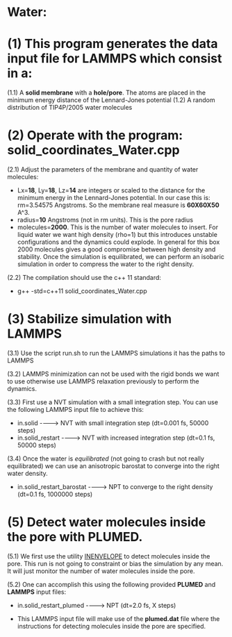# Water:

# (1) This program generates the data input file for LAMMPS which consist in a: 
(1.1) A **solid membrane** with a **hole/pore**. The atoms are placed in the minimum energy distance of the Lennard-Jones potential
(1.2) A random distribution of TIP4P/2005 water molecules

# (2) Operate with the program: solid_coordinates_Water.cpp
(2.1) Adjust the parameters of the membrane and quantity of water molecules:
- Lx=**18**, Ly=**18**, Lz=**14** are integers or scaled to the distance for the minimum energy in the Lennard-Jones potential. In our case this is: rm=3.54575 Angstroms. So the membrane real measure is **60X60X50** A^3.
- radius=**10** Angstroms (not in rm units). This is the pore radius
- molecules=**2000**. This is the number of water molecules to insert. For liquid water we want high density (rho=1) but this introduces unstable configurations and the dynamics could explode. In general for this box 2000 molecules gives a good compromise between high density and stability. Once the simulation is equilibrated, we can perform an isobaric simulation in order to compress the water to the right density.

(2.2) The compilation should use the c++ 11 standard:

- g++ -std=c++11 solid_coordinates_Water.cpp

# (3) Stabilize simulation with LAMMPS
(3.1) Use the script run.sh to run the LAMMPS simulations it has the paths to LAMMPS

(3.2) LAMMPS minimization can not be used with the rigid bonds we want to use otherwise use LAMMPS relaxation previously to perform the dynamics.

(3.3) First use a NVT simulation with a small integration step. You can use the following LAMMPS input file to achieve this:

- in.solid                    ----> NVT with small integration step (dt=0.001 fs, 50000 steps)
- in.solid_restart            ----> NVT with increased integration step (dt=0.1 fs, 50000 steps)

(3.4) Once the water is *equilibrated* (not going to crash but not really equilibrated) we can use an anisotropic barostat to converge into the right water density.

- in.solid_restart_barostat   ----> NPT to converge to the right density (dt=0.1 fs, 1000000 steps)

# (5) Detect water molecules inside the pore with PLUMED.
(5.1) We first use the utility [INENVELOPE](http://plumed.github.io/doc-master/user-doc/html/_i_n_e_n_v_e_l_o_p_e.html) to detect molecules inside the pore. This run is not going to constraint or bias the simulation by any mean. It will just monitor the number of water molecules inside the pore.

(5.2) One can accomplish this using the following provided **PLUMED** and **LAMMPS** input files:

- in.solid_restart_plumed   ----> NPT (dt=2.0 fs, X steps)

- This LAMMPS input file will make use of the **plumed.dat** file where the instructions for detecting molecules inside the pore are specified.

